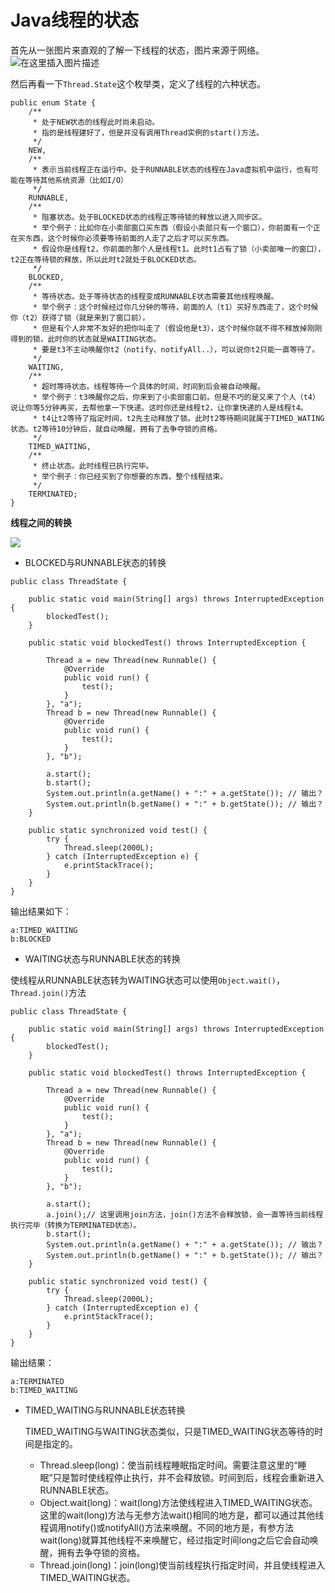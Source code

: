 # Java线程的状态

首先从一张图片来直观的了解一下线程的状态，图片来源于网络。 ![&#x5728;&#x8FD9;&#x91CC;&#x63D2;&#x5165;&#x56FE;&#x7247;&#x63CF;&#x8FF0;](https://img-blog.csdnimg.cn/20200318105953491.png?x-oss-process=image/watermark,type_ZmFuZ3poZW5naGVpdGk,shadow_10,text_aHR0cHM6Ly9ibG9nLmNzZG4ubmV0L3dhbmdjaGVuZ21pbmcx,size_16,color_FFFFFF,t_70) 

然后再看一下`Thread.State`这个枚举类，定义了线程的六种状态。

```text
public enum State {
    /**
     * 处于NEW状态的线程此时尚未启动。
     * 指的是线程建好了，但是并没有调用Thread实例的start()方法。
     */
    NEW,
    /**
     * 表示当前线程正在运行中。处于RUNNABLE状态的线程在Java虚拟机中运行，也有可能在等待其他系统资源（比如I/O）
     */
    RUNNABLE,
    /**
     * 阻塞状态。处于BLOCKED状态的线程正等待锁的释放以进入同步区。
     * 举个例子：比如你在小卖部窗口买东西（假设小卖部只有一个窗口），你前面有一个正在买东西，这个时候你必须要等待前面的人走了之后才可以买东西。
     * 假设你是线程t2，你前面的那个人是线程t1。此时t1占有了锁（小卖部唯一的窗口），t2正在等待锁的释放，所以此时t2就处于BLOCKED状态。
     */
    BLOCKED,
    /**
     * 等待状态。处于等待状态的线程变成RUNNABLE状态需要其他线程唤醒。
     * 举个例子：这个时候经过你几分钟的等待，前面的人（t1）买好东西走了，这个时候你（t2）获得了锁（就是来到了窗口前），
     * 但是有个人非常不友好的把你叫走了（假设他是t3），这个时候你就不得不释放掉刚刚得到的锁，此时你的状态就是WAITING状态。
     * 要是t3不主动唤醒你t2（notify、notifyAll..），可以说你t2只能一直等待了。
     */
    WAITING,
    /**
     * 超时等待状态。线程等待一个具体的时间，时间到后会被自动唤醒。
     * 举个例子：t3唤醒你之后，你来到了小卖部窗口前。但是不巧的是又来了个人（t4）说让你等5分钟再买，去帮他拿一下快递。这时你还是线程t2，让你拿快递的人是线程t4。
     * t4让t2等待了指定时间，t2先主动释放了锁。此时t2等待期间就属于TIMED_WATING状态。t2等待10分钟后，就自动唤醒，拥有了去争夺锁的资格。
     */
    TIMED_WAITING,
    /**
     * 终止状态。此时线程已执行完毕。
     * 举个例子：你已经买到了你想要的东西，整个线程结束。
     */
    TERMINATED;
}
```

**线程之间的转换**

![](https://img-blog.csdnimg.cn/2020031814324423.png?x-oss-process=image/watermark,type_ZmFuZ3poZW5naGVpdGk,shadow_10,text_aHR0cHM6Ly9ibG9nLmNzZG4ubmV0L3dhbmdjaGVuZ21pbmcx,size_16,color_FFFFFF,t_70)

* BLOCKED与RUNNABLE状态的转换

```text
public class ThreadState {

    public static void main(String[] args) throws InterruptedException {
        blockedTest();
    }

    public static void blockedTest() throws InterruptedException {

        Thread a = new Thread(new Runnable() {
            @Override
            public void run() {
                test();
            }
        }, "a");
        Thread b = new Thread(new Runnable() {
            @Override
            public void run() {
                test();
            }
        }, "b");

        a.start();
        b.start();
        System.out.println(a.getName() + ":" + a.getState()); // 输出？
        System.out.println(b.getName() + ":" + b.getState()); // 输出？
    }

    public static synchronized void test() {
        try {
            Thread.sleep(2000L);
        } catch (InterruptedException e) {
            e.printStackTrace();
        }
    }
}
```

输出结果如下：

```text
a:TIMED_WAITING
b:BLOCKED
```

* WAITING状态与RUNNABLE状态的转换

使线程从RUNNABLE状态转为WAITING状态可以使用`Object.wait()`，`Thread.join()`方法

```text
public class ThreadState {

    public static void main(String[] args) throws InterruptedException {
        blockedTest();
    }

    public static void blockedTest() throws InterruptedException {

        Thread a = new Thread(new Runnable() {
            @Override
            public void run() {
                test();
            }
        }, "a");
        Thread b = new Thread(new Runnable() {
            @Override
            public void run() {
                test();
            }
        }, "b");

        a.start();
        a.join();// 这里调用join方法，join()方法不会释放锁，会一直等待当前线程执行完毕（转换为TERMINATED状态）。
        b.start();
        System.out.println(a.getName() + ":" + a.getState()); // 输出？
        System.out.println(b.getName() + ":" + b.getState()); // 输出？
    }

    public static synchronized void test() {
        try {
            Thread.sleep(2000L);
        } catch (InterruptedException e) {
            e.printStackTrace();
        }
    }
}
```

输出结果：

```text
a:TERMINATED
b:TIMED_WAITING
```

* TIMED\_WAITING与RUNNABLE状态转换

  TIMED\_WAITING与WAITING状态类似，只是TIMED\_WAITING状态等待的时间是指定的。

  * Thread.sleep\(long\)：使当前线程睡眠指定时间。需要注意这里的“睡眠”只是暂时使线程停止执行，并不会释放锁。时间到后，线程会重新进入RUNNABLE状态。
  * Object.wait\(long\)：wait\(long\)方法使线程进入TIMED\_WAITING状态。这里的wait\(long\)方法与无参方法wait\(\)相同的地方是，都可以通过其他线程调用notify\(\)或notifyAll\(\)方法来唤醒。不同的地方是，有参方法wait\(long\)就算其他线程不来唤醒它，经过指定时间long之后它会自动唤醒，拥有去争夺锁的资格。
  * Thread.join\(long\)：join\(long\)使当前线程执行指定时间，并且使线程进入TIMED\_WAITING状态。


